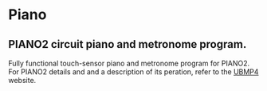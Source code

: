# Piano
 
## PIANO2 circuit piano and metronome program.

Fully functional touch-sensor piano and metronome program for PIANO2. For PIANO2 details
and and a description of its peration, refer to the [UBMP4](https://mirobo.tech/piano2)
website.